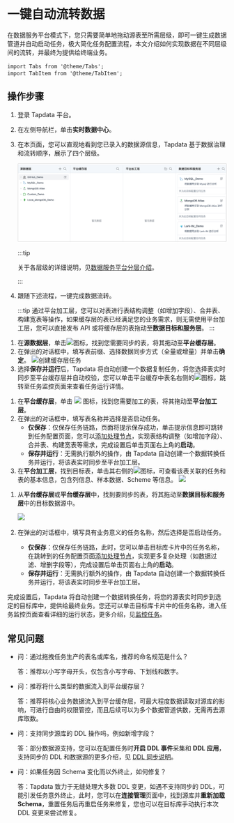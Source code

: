 # 一键自动流转数据

在数据服务平台模式下，您只需要简单地拖动源表至所需层级，即可一键生成数据管道并自动启动任务，极大简化任务配置流程，本文介绍如何实现数据在不同层级间的流转，并最终为提供给终端业务。

```mdx-code-block
import Tabs from '@theme/Tabs';
import TabItem from '@theme/TabItem';
```

## 操作步骤

1. 登录 Tapdata 平台。

2. 在左侧导航栏，单击**实时数据中心**。

3. 在本页面，您可以直观地看到您已录入的数据源信息，Tapdata 基于数据治理和流转顺序，展示了四个层级。

   ![数据服务平台页面](../../../images/view_daas_dashboard.png)

   :::tip

   关于各层级的详细说明，见[数据服务平台分层介绍](enable-daas-mode.md)。

   :::

4. 跟随下述流程，<span id="release330-task">一键完成数据流转</span>。

   :::tip
   通过平台加工层，您可以对表进行表结构调整（如增加字段）、合并表、构建宽表等操作，如果缓存层的表已经满足您的业务需求，则无需使用平台加工层，您可以直接发布 API 或将缓存层的表拖动至**数据目标和服务层**。
   :::

<Tabs className="unique-tabs">
<TabItem value="流转至平台缓存层" default>

1. 在**源数据层**，单击![](/img/search_icon.png)图标，找到您需要同步的表，将其拖动至**平台缓存层**。
2. 在弹出的对话框中，填写表前缀、选择数据同步方式（全量或增量）并单击**确定**。
   ![创建缓存层任务](/img/create_cache_task.gif)
3. 选择**保存并运行**后，Tapdata 将自动创建一个数据复制任务，将您选择表实时同步至平台缓存层并自动校验，您可以单击平台缓存中表名右侧的![](/img/detail_icon.png)图标，跳转至任务监控页面来查看任务运行详情。

</TabItem>

<TabItem value="流转至平台加工层">

1. 在**平台缓存层**，单击 ![](/img/search_icon.png) 图标，找到您需要加工的表，将其拖动至**平台加工层**。
2. 在弹出的对话框中，填写表名称并选择是否启动任务。
   * **仅保存**：仅保存任务链路，页面将提示保存成功，单击提示信息即可跳转到任务配置页面，您可以[添加处理节点](../../data-pipeline/data-development/process-node)，实现表结构调整（如增加字段）、合并表、构建宽表等需求，完成设置后单击页面右上角的**启动**。
   * **保存并运行**：无需执行额外的操作，由 Tapdata 自动创建一个数据转换任务并运行，将该表实时同步至平台加工层。
3. 在**平台加工层**，找到目标表，单击其右侧的![](/img/detail_icon.png)图标，可查看该表关联的任务和表的基本信息，包含列信息、样本数据、Scheme 等信息。
   ![](/img/view_curated_task.png)

</TabItem>

<TabItem value="流转至数据目标和服务层">

1. 从**平台缓存层**或**平台缓存层**中，找到要同步的表，将其拖动至**数据目标和服务层**中的目标数据源中。

   ![](/img/analyze_customer.gif)

2. 在弹出的对话框中，填写具有业务意义的任务名称，然后选择是否启动任务。
   * **仅保存**：仅保存任务链路，此时，您可以单击目标库卡片中的任务名称，在跳转到的任务配置页面[添加处理节点](../../data-pipeline/data-development/process-node)，实现更多复杂处理（如数据过滤、增删字段等），完成设置后单击页面右上角的**启动**。
   * **保存并运行**：无需执行额外的操作，由 Tapdata 自动创建一个数据转换任务并运行，将该表实时同步至平台加工层。

完成设置后，Tapdata 将自动创建一个数据转换任务，将您的源表实时同步到选定的目标库中，提供给最终业务。您还可以单击目标库卡片中的任务名称，进入任务监控页面查看详细的运行状态，更多介绍，见[监控任务](../../data-pipeline/data-development/monitor-task)。

</TabItem>
</Tabs>



## 常见问题

* 问：通过拖拽任务生产的表名或库名，推荐的命名规范是什么？

  答：推荐以小写字母开头，仅包含小写字母、下划线和数字。

* 问：推荐将什么类型的数据流入到平台缓存层？

  答：推荐将核心业务数据流入到平台缓存层，可最大程度数据读取对源库的影响，可进行自由的权限管控，而且后续可以为多个数据管道供数，无需再去源库取数。

* 问：支持同步源库的 DDL 操作吗，例如新增字段？

  答：部分数据源支持，您可以在配置任务时**开启 DDL 事件**采集和 **DDL 应用**，支持同步的 DDL 和数据源的更多介绍，见 [DDL 同步说明](../../handle-schema-change.md)。

* 问：如果任务因 Schema 变化而以外终止，如何修复？

  答：Tapdata 致力于无缝处理大多数 DDL 变更，如遇不支持同步的 DDL，可能引发任务意外终止，此时，您可以在**连接管理**页面中，找到源库并**重新加载 Schema**，重置任务后再重启任务来修复，您也可以在目标库手动执行本次 DDL 变更来尝试修复。

